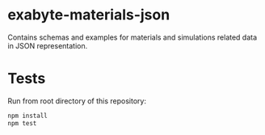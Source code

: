 # exabyte-materials-json

Contains schemas and examples for materials and simulations related data in JSON representation.

# Tests

Run from root directory of this repository:

```bash
npm install
npm test
```
